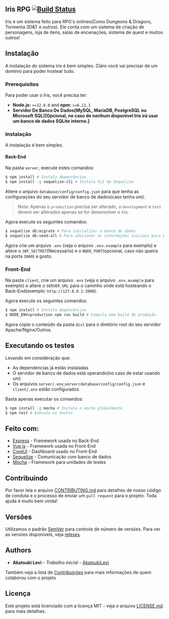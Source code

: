 ## Iris RPG [![Build Status](https://travis-ci.org/irisrpg/irisrpg.svg?branch=master)](https://travis-ci.org/irisrpg/irisrpg)

Iris é um sistema feito para RPG's onlines(Como Dungeons & Dragons, Tormenta 3D&T e outros).
Ele conta com um sistema de criação de personagens, loja de itens, salas de encenações, sistema de quest e muitos outros!

## Instalação

A instalação do sistema iris é bem simples. Cláro você vai precisar de um domínio para poder hostear tudo.

### Prerequisitos

Para poder usar o Iris, você precisa ter:

- **Node.js:** `>=12.6.0` and **npm:** `>=6.11.1`
- **Servidor De Banco De Dados(MySQL, MariaDB, PostgreSQL ou Microsoft SQL)[Opcional, no caso de nenhum disponível Iris irá usar um banco de dados SQLite interno.]**

### Instalação

A instalação é bem simples.

#### Back-End

Na pasta `server`, execute estes comandos:

```bash
$ npm install # Instala depencências
$ npm install -g sequelize-cli # Instala CLI do Sequelize
```

Altere o arquivo `database/config/config.json` para que tenha as configurações do seu servidor de banco de dados(caso tenha um).

> Nota: Apenas o `production` precisa ser alterado, o `development` e `test` devem ser alterados apenas se for desenvolver o iris.

Agora execute os seguintes comandos:

```bash
$ sequelize db:migrate # Para inicializar o banco de dados
$ sequelize db:seed:all # Para adicionar as informações iniciais para poder começar a usar
```

Agora crie um arquivo `.env` (veja o arquivo `.env.example` para exemplo) e altere o `JWT_SECTRET`(Necessário) e o `NODE_PORT`(opcional, caso não queira na porta `3000`) a gosto.

### Front-End

Na pasta `client`, crie um arquivo `.env` (veja o arquivo `.env.example` para exemplo) e altere o `SERVER_URL` para o caminho onde está hosteando o Back-End(exemplo: `http://127.0.0.1:3000`).

Agora execute os seguintes comandos:

```bash
$ npm install # Instala depencências
$ NODE_ENV=production npm run build # Compila uma build de produção
```

Agora copie o conteúdo da pasta `dist` para o diretório root do seu servidor Apache/Nginx/Outros.


## Executando os testes

Levando em consideração que:
- As dependencias já estão instaladas
- O servidor de banco de dados está operando(no caso de estar usando um)
- Os arquivos `server/.env`,`server/database/config/config.json` e `client/.env` estão configurados

Basta apenas executar os comandos:
```bash
$ npm install -g mocha # Instala o mocha globalmente
$ npm test # Executa os testes
```

## Feito com:

* [Express](https://expressjs.com/) - Framework usada no Back-End
* [Vue.js](https://vuejs.org/) - Framework usada no Front-End
* [CoreUI](https://coreui.io/) - Dashboard usado no Front-End
* [Sequelize](https://sequelize.org/) - Comunicação com banco de dados
* [Mocha](https://mochajs.org/) - Framework para unidades de testes

## Contribuindo

Por favor leia o arquivo [CONTRIBUTING.md](https://gist.github.com/PurpleBooth/b24679402957c63ec426) para detalhes de nosso código de conduta e o processo de enviar um `pull request` para o projeto. Toda ajuda é muito bem vinda!

## Versões

Utilizamos o padrão [SemVer](http://semver.org/) para controle de número de versões. Para ver as versões disponívels, veja [releses](https://github.com/irisrpg/irisrpg/releases). 

## Authors

* **Akatsuki Levi** - *Trabalho inicial* - [AkatsukiLevi](https://github.com/akatsukilevi)

Também veja a lista de [Contribuições](https://github.com/irisrpg/irisrpg/contributors) para mais informações de quem colaborou com o projeto

## Licença

Este projeto está licenciado com a licença MIT - veja o arquivo [LICENSE.md](LICENSE.md) para mais detalhes.